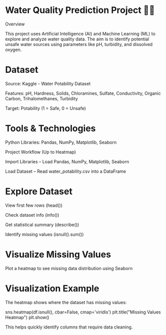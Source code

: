 # Water Quality Prediction Project 🌊💧
Overview

This project uses Artificial Intelligence (AI) and Machine Learning (ML) to explore and analyze water quality data. The aim is to identify potential unsafe water sources using parameters like pH, turbidity, and dissolved oxygen.

# Dataset

Source: Kaggle - Water Potability Dataset

Features: pH, Hardness, Solids, Chloramines, Sulfate, Conductivity, Organic Carbon, Trihalomethanes, Turbidity

Target: Potability (1 = Safe, 0 = Unsafe)

# Tools & Technologies

Python Libraries: Pandas, NumPy, Matplotlib, Seaborn

Project Workflow (Up to Heatmap)

Import Libraries – Load Pandas, NumPy, Matplotlib, Seaborn

Load Dataset – Read water_potability.csv into a DataFrame

# Explore Dataset

View first few rows (head())

Check dataset info (info())

Get statistical summary (describe())

Identify missing values (isnull().sum())

# Visualize Missing Values

Plot a heatmap to see missing data distribution using Seaborn

# Visualization Example

The heatmap shows where the dataset has missing values:

sns.heatmap(df.isnull(), cbar=False, cmap='viridis')
plt.title("Missing Values Heatmap")
plt.show()


This helps quickly identify columns that require data cleaning.
